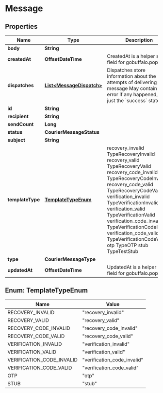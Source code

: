 

# Message


## Properties

| Name | Type | Description | Notes |
|------------ | ------------- | ------------- | -------------|
|**body** | **String** |  |  |
|**createdAt** | **OffsetDateTime** | CreatedAt is a helper struct field for gobuffalo.pop. |  |
|**dispatches** | [**List&lt;MessageDispatch&gt;**](MessageDispatch.md) | Dispatches store information about the attempts of delivering a message May contain an error if any happened, or just the &#x60;success&#x60; state. |  [optional] |
|**id** | **String** |  |  |
|**recipient** | **String** |  |  |
|**sendCount** | **Long** |  |  |
|**status** | **CourierMessageStatus** |  |  |
|**subject** | **String** |  |  |
|**templateType** | [**TemplateTypeEnum**](#TemplateTypeEnum) |  recovery_invalid TypeRecoveryInvalid recovery_valid TypeRecoveryValid recovery_code_invalid TypeRecoveryCodeInvalid recovery_code_valid TypeRecoveryCodeValid verification_invalid TypeVerificationInvalid verification_valid TypeVerificationValid verification_code_invalid TypeVerificationCodeInvalid verification_code_valid TypeVerificationCodeValid otp TypeOTP stub TypeTestStub |  |
|**type** | **CourierMessageType** |  |  |
|**updatedAt** | **OffsetDateTime** | UpdatedAt is a helper struct field for gobuffalo.pop. |  |



## Enum: TemplateTypeEnum

| Name | Value |
|---- | -----|
| RECOVERY_INVALID | &quot;recovery_invalid&quot; |
| RECOVERY_VALID | &quot;recovery_valid&quot; |
| RECOVERY_CODE_INVALID | &quot;recovery_code_invalid&quot; |
| RECOVERY_CODE_VALID | &quot;recovery_code_valid&quot; |
| VERIFICATION_INVALID | &quot;verification_invalid&quot; |
| VERIFICATION_VALID | &quot;verification_valid&quot; |
| VERIFICATION_CODE_INVALID | &quot;verification_code_invalid&quot; |
| VERIFICATION_CODE_VALID | &quot;verification_code_valid&quot; |
| OTP | &quot;otp&quot; |
| STUB | &quot;stub&quot; |



